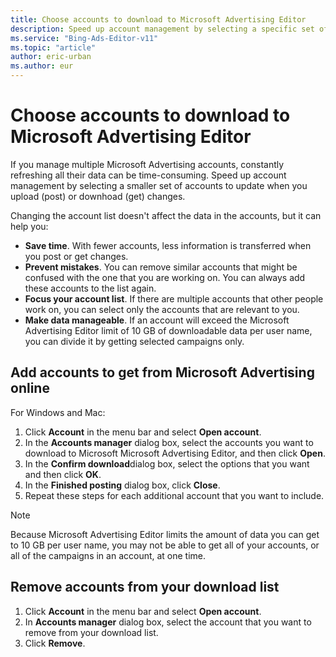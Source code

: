 ```yaml
---
title: Choose accounts to download to Microsoft Advertising Editor
description: Speed up account management by selecting a specific set of accounts to update in Microsoft Advertising Editor. These are the accounts that are updated when you post or get changes.
ms.service: "Bing-Ads-Editor-v11"
ms.topic: "article"
author: eric-urban
ms.author: eur
---
```


# Choose accounts to download to Microsoft Advertising Editor

If you manage multiple Microsoft Advertising accounts, constantly refreshing all their data can be time-consuming. Speed up account management by selecting a smaller set of accounts to update when you upload (post) or downhoad (get) changes.

Changing the account list doesn't affect the data in the accounts, but it can help you:
- **Save time**. With fewer accounts, less information is transferred when you post or get changes.
- **Prevent mistakes**. You can remove similar accounts that might be confused with the one that you are working on. You can always add these accounts to the list again.
- **Focus your account list**. If there are multiple accounts that other people work on, you can select only the accounts that are relevant to you.
- **Make data manageable**. If an account will exceed the Microsoft Advertising Editor limit of 10 GB of downloadable data per user name, you can divide it by getting selected campaigns only.

## Add accounts to get from Microsoft Advertising online
For Windows and Mac:

1. Click **Account** in the menu bar and select **Open account**.
1. In the **Accounts manager** dialog box, select the accounts you want to download to Microsoft Microsoft Advertising Editor, and then click **Open**.
1. In the **Confirm download**dialog box, select the options that you want and then click **OK**.
1. In the **Finished posting** dialog box, click **Close**.
1. Repeat these steps for each additional account that you want to include.

> [!NOTE]
> Because Microsoft Advertising Editor limits the amount of data you can get to 10 GB per user name, you may not be able to get all of your accounts, or all of the campaigns in an account, at one time.

## Remove accounts from your download list
1. Click **Account** in the menu bar and select **Open account**.
1. In **Accounts manager** dialog box, select the account that you want to remove from your download list.
1. Click **Remove**.


